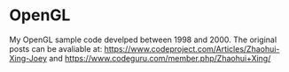 # OpenGL
My OpenGL sample code develped between 1998 and 2000. The original posts can be avaliable at: https://www.codeproject.com/Articles/Zhaohui-Xing-Joey and https://www.codeguru.com/member.php/Zhaohui+Xing/
